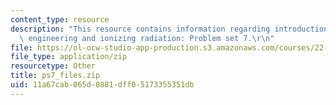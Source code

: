 ```yaml
---
content_type: resource
description: "This resource contains information regarding introduction to nuclear\
  \ engineering and ionizing radiation: Problem set 7.\r\n"
file: https://ol-ocw-studio-app-production.s3.amazonaws.com/courses/22-01-introduction-to-nuclear-engineering-and-ionizing-radiation-fall-2016/11a67cab065d0881dff05173355351db_ps7_files.zip
file_type: application/zip
resourcetype: Other
title: ps7_files.zip
uid: 11a67cab-065d-0881-dff0-5173355351db
---
```

